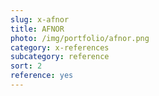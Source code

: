 ```yaml
---
slug: x-afnor
title: AFNOR
photo: /img/portfolio/afnor.png
category: x-references
subcategory: reference
sort: 2
reference: yes
---
```

